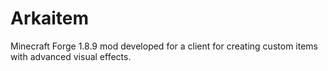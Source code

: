 # Arkaitem
Minecraft Forge 1.8.9 mod developed for a client for creating custom items with advanced visual effects.
